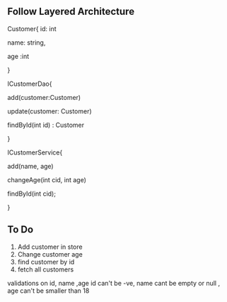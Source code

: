 
## Follow Layered Architecture

 Customer{
 id: int 
 
 name: string,
 
  age :int
 
 
 }

 ICustomerDao{
 
  add(customer:Customer)
  
  update(customer: Customer)
 
  findById(int id) : Customer 
  
 }


 ICustomerService{
 
 add(name, age)
 
 changeAge(int cid, int age)
 
 findById(int cid); 
 
 }

 ## To Do
 1) Add customer in store
 2) Change customer age
 3) find customer by id
 4) fetch all customers 
 
  validations on id, name ,age
  id can't be -ve, name cant be empty or null , age can't be smaller than 18
  
